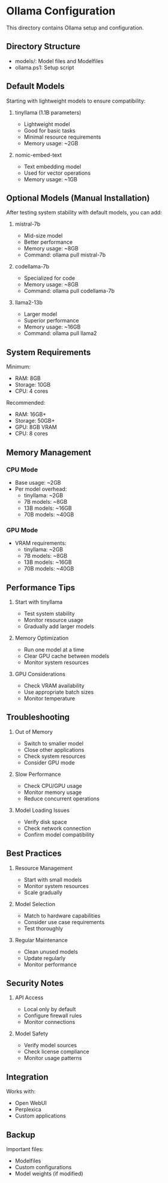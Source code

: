 ﻿# Ollama Configuration

This directory contains Ollama setup and configuration.

## Directory Structure

- models/: Model files and Modelfiles
- ollama.ps1: Setup script

## Default Models

Starting with lightweight models to ensure compatibility:

1. tinyllama (1.1B parameters)
   - Lightweight model
   - Good for basic tasks
   - Minimal resource requirements
   - Memory usage: ~2GB

2. nomic-embed-text
   - Text embedding model
   - Used for vector operations
   - Memory usage: ~1GB

## Optional Models (Manual Installation)

After testing system stability with default models, you can add:

1. mistral-7b
   - Mid-size model
   - Better performance
   - Memory usage: ~8GB
   - Command: ollama pull mistral-7b

2. codellama-7b
   - Specialized for code
   - Memory usage: ~8GB
   - Command: ollama pull codellama-7b

3. llama2-13b
   - Larger model
   - Superior performance
   - Memory usage: ~16GB
   - Command: ollama pull llama2

## System Requirements

Minimum:
- RAM: 8GB
- Storage: 10GB
- CPU: 4 cores

Recommended:
- RAM: 16GB+
- Storage: 50GB+
- GPU: 8GB VRAM
- CPU: 8 cores

## Memory Management

### CPU Mode
- Base usage: ~2GB
- Per model overhead:
  - tinyllama: ~2GB
  - 7B models: ~8GB
  - 13B models: ~16GB
  - 70B models: ~40GB

### GPU Mode
- VRAM requirements:
  - tinyllama: ~2GB
  - 7B models: ~8GB
  - 13B models: ~16GB
  - 70B models: ~40GB

## Performance Tips

1. Start with tinyllama
   - Test system stability
   - Monitor resource usage
   - Gradually add larger models

2. Memory Optimization
   - Run one model at a time
   - Clear GPU cache between models
   - Monitor system resources

3. GPU Considerations
   - Check VRAM availability
   - Use appropriate batch sizes
   - Monitor temperature

## Troubleshooting

1. Out of Memory
   - Switch to smaller model
   - Close other applications
   - Check system resources
   - Consider GPU mode

2. Slow Performance
   - Check CPU/GPU usage
   - Monitor memory usage
   - Reduce concurrent operations

3. Model Loading Issues
   - Verify disk space
   - Check network connection
   - Confirm model compatibility

## Best Practices

1. Resource Management
   - Start with small models
   - Monitor system resources
   - Scale gradually

2. Model Selection
   - Match to hardware capabilities
   - Consider use case requirements
   - Test thoroughly

3. Regular Maintenance
   - Clean unused models
   - Update regularly
   - Monitor performance

## Security Notes

1. API Access
   - Local only by default
   - Configure firewall rules
   - Monitor connections

2. Model Safety
   - Verify model sources
   - Check license compliance
   - Monitor usage patterns

## Integration

Works with:
- Open WebUI
- Perplexica
- Custom applications

## Backup

Important files:
- Modelfiles
- Custom configurations
- Model weights (if modified)